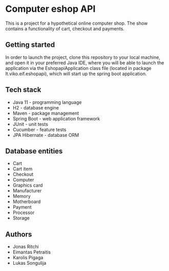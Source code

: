 # Computer eshop API

This is a project for a hypothetical online computer shop. The show contains a functionality of cart, checkout and payments.

## Getting started

In order to launch the project, clone this repository to your local machine, and open it in your preferred Java IDE, where you will be able to launch the application via the EshopapiApplication class file (located in package lt.viko.eif.eshopapi), which will start up the spring boot application.

## Tech stack

- Java 11 - programming language
- H2 - database engine
- Maven - package management
- Spring Boot - web application framework
- JUnit - unit tests
- Cucumber - feature tests
- JPA Hibernate - database ORM

## Database entities

- Cart
- Cart item
- Checkout
- Computer
- Graphics card
- Manufacturer
- Memory
- Motherboard
- Payment
- Processor
- Storage

## Authors

- Jonas Ritchi
- Eimantas Petraitis
- Karolis Pigaga
- Lukas Songulija
